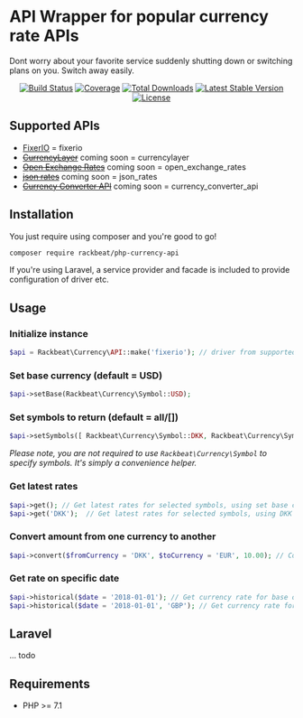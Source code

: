 # API Wrapper for popular currency rate APIs

Dont worry about your favorite service suddenly shutting down or switching plans on you. Switch away easily.

<p align="center"> 
<a href="https://travis-ci.org/Rackbeat/php-currency-api"><img src="https://img.shields.io/travis/Rackbeat/php-currency-api.svg?style=flat-square" alt="Build Status"></a>
<a href="https://coveralls.io/github/Rackbeat/php-currency-api"><img src="https://img.shields.io/coveralls/Rackbeat/php-currency-api.svg?style=flat-square" alt="Coverage"></a>
<a href="https://packagist.org/packages/rackbeat/php-currency-api"><img src="https://img.shields.io/packagist/dt/rackbeat/php-currency-api.svg?style=flat-square" alt="Total Downloads"></a>
<a href="https://packagist.org/packages/rackbeat/php-currency-api"><img src="https://img.shields.io/packagist/v/rackbeat/php-currency-api.svg?style=flat-square" alt="Latest Stable Version"></a>
<a href="https://packagist.org/packages/rackbeat/php-currency-api"><img src="https://img.shields.io/packagist/l/rackbeat/php-currency-api.svg?style=flat-square" alt="License"></a>
</p>

## Supported APIs

* [FixerIO](https://fixer.io) = fixerio
* ~~[CurrencyLayer](https://currencylayer.com)~~ coming soon = currencylayer
* ~~[Open Exchange Rates](https://openexchangerates.org)~~ coming soon = open_exchange_rates
* ~~[json rates](http://jsonrates.com)~~ coming soon = json_rates
* ~~[Currency Converter API](https://www.currencyconverterapi.com)~~ coming soon = currency_converter_api

## Installation

You just require using composer and you're good to go!

```bash
composer require rackbeat/php-currency-api
```

If you're using Laravel, a service provider and facade is included to provide configuration of driver etc.

## Usage

### Initialize instance

```php
$api = Rackbeat\Currency\API::make('fixerio'); // driver from supported drivers.
```

### Set base currency (default = USD)

```php
$api->setBase(Rackbeat\Currency\Symbol::USD);
```

### Set symbols to return (default = all/[])

```php
$api->setSymbols([ Rackbeat\Currency\Symbol::DKK, Rackbeat\Currency\Symbol::EUR, Rackbeat\Currency\Symbol::USD ]);
```

*Please note, you are not required to use `Rackbeat\Currency\Symbol` to specify symbols. It's simply a convenience helper.*

### Get latest rates

```php
$api->get(); // Get latest rates for selected symbols, using set base currency
$api->get('DKK');  // Get latest rates for selected symbols, using DKK as base currency
```

### Convert amount from one currency to another

```php
$api->convert($fromCurrency = 'DKK', $toCurrency = 'EUR', 10.00); // Convert 10 DKK to EUR
```

### Get rate on specific date

```php
$api->historical($date = '2018-01-01'); // Get currency rate for base on 1st of January 2018
$api->historical($date = '2018-01-01', 'GBP'); // Get currency rate for GBP on 1st of January 2018
```

## Laravel

... todo

## Requirements
* PHP >= 7.1
